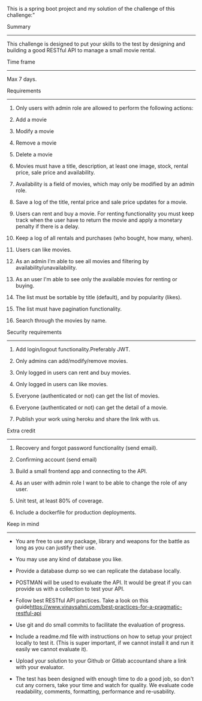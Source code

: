 This is a spring boot project and my solution of the challenge of this challenge:"

Summary

---------

This challenge is designed to put your skills to the test by designing and building a good RESTful API to manage a small movie rental.

Time frame

------------

Max 7 days.

Requirements

--------------

1.  Only users with admin role are allowed to perform the following actions:

2.  Add a movie

3.  Modify a movie

4.  Remove a movie

5.  Delete a movie

6.  Movies must have a title, description, at least one image, stock, rental price, sale price and availability.

7.  Availability is a field of movies, which may only be modified by an admin role.

8.  Save a log of the title, rental price and sale price updates for a movie.

9.  Users can rent and buy a movie. For renting functionality you must keep track when the user have to return the movie and apply a monetary penalty if there is a delay.

10. Keep a log of all rentals and purchases (who bought, how many, when).

11. Users can like movies.

12. As an admin I'm able to see all movies and filtering by availability/unavailability.

13. As an user I'm able to see only the available movies for renting or buying.

14. The list must be sortable by title (default), and by popularity (likes).

15. The list must have pagination functionality.

16. Search through the movies by name.

Security requirements

-----------------------

1.  Add login/logout functionality.Preferably JWT.

2.  Only admins can add/modify/remove movies.

3.  Only logged in users can rent and buy movies.

4.  Only logged in users can like movies.

5.  Everyone (authenticated or not) can get the list of movies.

6.  Everyone (authenticated or not) can get the detail of a movie.

7.  Publish your work using heroku and share the link with us.

Extra credit

--------------

1.  Recovery and forgot password functionality (send email).

2.  Confirming account (send email)

3.  Build a small frontend app and connecting to the API.

4.  As an user with admin role I want to be able to change the role of any user.

5.  Unit test, at least 80% of coverage.

6.  Include a dockerfile for production deployments.

Keep in mind

--------------

-   You are free to use any package, library and weapons for the battle as long as you can justify their use.

-   You may use any kind of database you like.

-   Provide a database dump so we can replicate the database locally.

-   POSTMAN will be used to evaluate the API. It would be great if you can provide us with a collection to test your API.

-   Follow best RESTful API practices. Take a look on this guide<https://www.vinaysahni.com/best-practices-for-a-pragmatic-restful-api>

-   Use git and do small commits to facilitate the evaluation of progress.

-   Include a readme.md file with instructions on how to setup your project locally to test it. (This is super important, if we cannot install it and run it easily we cannot evaluate it).

-   Upload your solution to your Github or Gitlab accountand share a link with your evaluator.

-   The test has been designed with enough time to do a good job, so don't cut any corners, take your time and watch for quality. We evaluate code readability, comments, formatting, performance and re-usability.

